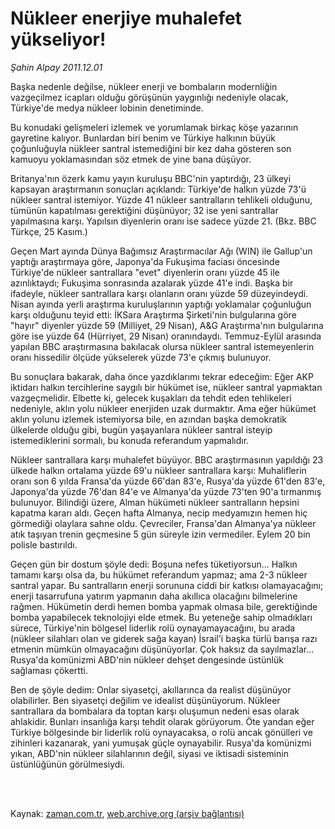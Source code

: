 # Nükleer enerjiye muhalefet yükseliyor!

*Şahin Alpay 2011.12.01*

<td class="columnist-detail">
<p>Başka nedenle değilse, nükleer enerji ve bombaların modernliğin vazgeçilmez icapları olduğu görüşünün yaygınlığı nedeniyle olacak, Türkiye'de medya nükleer lobinin denetiminde.</p>
<p>
<div id="haberMetinDiv">
<p>Bu konudaki gelişmeleri izlemek ve yorumlamak birkaç köşe yazarının gayretine kalıyor. Bunlardan biri benim ve Türkiye halkının büyük çoğunluğuyla nükleer santral istemediğini bir kez daha gösteren son kamuoyu yoklamasından söz etmek de yine bana düşüyor.
<p>Britanya'nın özerk kamu yayın kuruluşu BBC'nin yaptırdığı, 23 ülkeyi kapsayan araştırmanın sonuçları açıklandı: Türkiye'de halkın yüzde 73'ü nükleer santral istemiyor. Yüzde 41 nükleer santralların tehlikeli olduğunu, tümünün kapatılması gerektiğini düşünüyor; 32 ise yeni santrallar yapılmasına karşı. Yapılsın diyenlerin oranı ise sadece yüzde 21. (Bkz. BBC Türkçe, 25 Kasım.)
<p>Geçen Mart ayında Dünya Bağımsız Araştırmacılar Ağı (WIN) ile Gallup'un yaptığı araştırmaya göre, Japonya'da Fukuşima faciası öncesinde Türkiye'de nükleer santrallara "evet" diyenlerin oranı yüzde 45 ile azınlıktaydı; Fukuşima sonrasında azalarak yüzde 41'e indi. Başka bir ifadeyle, nükleer santrallara karşı olanların oranı yüzde 59 düzeyindeydi. Nisan ayında yerli araştırma kuruluşlarının yaptığı yoklamalar çoğunluğun karşı olduğunu teyid etti: İKSara Araştırma Şirketi'nin bulgularına göre "hayır" diyenler yüzde 59 (Milliyet, 29 Nisan), A&amp;G Araştırma'nın bulgularına göre ise yüzde 64 (Hürriyet, 29 Nisan) oranındaydı. Temmuz-Eylül arasında yapılan BBC araştırmasına bakılacak olursa nükleer santral istemeyenlerin oranı hissedilir ölçüde yükselerek yüzde 73'e çıkmış bulunuyor.
<p>Bu sonuçlara bakarak, daha önce yazdıklarımı tekrar edeceğim: Eğer AKP iktidarı halkın tercihlerine saygılı bir hükümet ise, nükleer santral yapmaktan vazgeçmelidir. Elbette ki, gelecek kuşakları da tehdit eden tehlikeleri nedeniyle, aklın yolu nükleer enerjiden uzak durmaktır. Ama eğer hükümet aklın yolunu izlemek istemiyorsa bile, en azından başka demokratik ülkelerde olduğu gibi, bugün yaşayanlara nükleer santral isteyip istemediklerini sormalı, bu konuda referandum yapmalıdır.
<p>Nükleer santrallara karşı muhalefet büyüyor. BBC araştırmasının yapıldığı 23 ülkede halkın ortalama yüzde 69'u nükleer santrallara karşı: Muhaliflerin oranı son 6 yılda Fransa'da yüzde 66'dan 83'e, Rusya'da yüzde 61'den 83'e, Japonya'da yüzde 76'dan 84'e ve Almanya'da yüzde 73'ten 90'a tırmanmış bulunuyor. Bilindiği üzere, Alman hükümeti nükleer santralların hepsini kapatma kararı aldı. Geçen hafta Almanya, necip medyamızın hemen hiç görmediği olaylara sahne oldu. Çevreciler, Fransa'dan Almanya'ya nükleer atık taşıyan trenin geçmesine 5 gün süreyle izin vermediler. Eylem 20 bin polisle bastırıldı.
<p>Geçen gün bir dostum şöyle dedi: Boşuna nefes tüketiyorsun... Halkın tamamı karşı olsa da, bu hükümet referandum yapmaz; ama 2-3 nükleer santral yapar. Bu santralların enerji sorununa ciddi bir katkısı olamayacağını; enerji tasarrufuna yatırım yapmanın daha akıllıca olacağını bilmelerine rağmen. Hükümetin derdi hemen bomba yapmak olmasa bile, gerektiğinde bomba yapabilecek teknolojiyi elde etmek. Bu yeteneğe sahip olmadıkları sürece, Türkiye'nin bölgesel liderlik rolü oynayamayacağını, bu arada (nükleer silahları olan ve giderek sağa kayan) İsrail'i başka türlü barışa razı etmenin mümkün olmayacağını düşünüyorlar. Çok haksız da sayılmazlar... Rusya'da komünizmi ABD'nin nükleer dehşet dengesinde üstünlük sağlaması çökertti.
<p>Ben de şöyle dedim: Onlar siyasetçi, akıllarınca da realist düşünüyor olabilirler. Ben siyasetçi değilim ve idealist düşünüyorum. Nükleer santrallara da bombalara da toptan karşı oluşumun nedeni esas olarak ahlakidir. Bunları insanlığa karşı tehdit olarak görüyorum. Öte yandan eğer Türkiye bölgesinde bir liderlik rolü oynayacaksa, o rolü ancak gönülleri ve zihinleri kazanarak, yani yumuşak güçle oynayabilir. Rusya'da komünizmi yıkan, ABD'nin nükleer silahlarının değil, siyasi ve iktisadi sisteminin üstünlüğünün görülmesiydi. </p></p></p></p></p></p></p></div>
</p>


<p><br>
		 </br></p></td>

Kaynak: [zaman.com.tr](http://zaman.com.tr/yazar.do?yazino=1208484), [web.archive.org (arşiv bağlantısı)](http://web.archive.org/web/20120115161840/http://www.zaman.com.tr:80/yazar.do?yazino=1208484)

